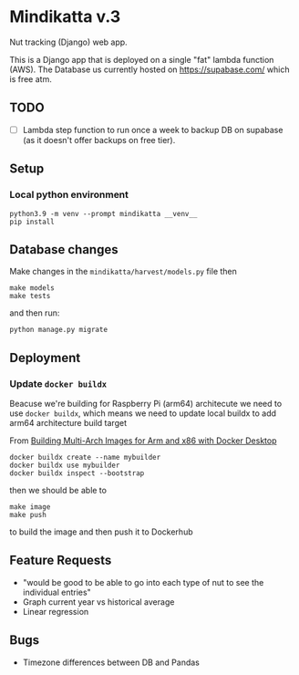# Mindikatta v.3

Nut tracking (Django) web app.

This is a Django app that is deployed on a single "fat" lambda function (AWS). The Database us currently hosted on <https://supabase.com/> which is free atm.

## TODO

- [ ] Lambda step function to run once a week to backup DB on supabase (as it doesn't offer backups on free tier).


## Setup

### Local python environment

    python3.9 -m venv --prompt mindikatta __venv__
    pip install

## Database changes

Make changes in the `mindikatta/harvest/models.py` file then

    make models
    make tests

and then run:

    python manage.py migrate

## Deployment

### Update `docker buildx`

Beacuse we're building for Raspberry Pi (arm64) architecute we need to use `docker buildx`, which means we need to update local buildx to add arm64 architecture build target 

From [Building Multi-Arch Images for Arm and x86 with Docker Desktop](https://www.docker.com/blog/multi-arch-images/)

    docker buildx create --name mybuilder
    docker buildx use mybuilder
    docker buildx inspect --bootstrap

then we should be able to 

    make image
    make push

to build the image and then push it to Dockerhub

## Feature Requests

- "would be good to be able to go into each type of nut to see the individual entries"
- Graph current year vs historical average
- Linear regression

## Bugs

- Timezone differences between DB and Pandas